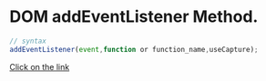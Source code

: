 # DOM addEventListener Method.
```js
// syntax
addEventListener(event,function or function_name,useCapture);
```

[Click on the link](../js/66.DOM%20addEventListener.js)